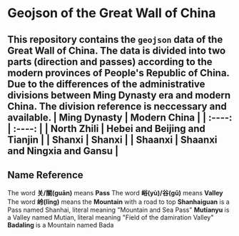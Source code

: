 # Geojson of the Great Wall of China
This repository contains the `geojson` data of **the Great Wall of China**.
The data is divided into two parts (direction and passes) according to the modern provinces of People's Republic of China. Due to the differences of the administrative divisions between Ming Dynasty era and modern China. The division reference is neccessary and available.
| Ming Dynasty | Modern China |
| :----: | :----: |
| **North Zhili** | **Hebei** and **Beijing** and **Tianjin** |
| **Shanxi** | **Shanxi** |
| **Shaanxi** | **Shaanxi** and **Ningxia** and **Gansu** |
---
## Name Reference 
The word **关/關(guān)** means **Pass** 
The word **峪(yù)/谷(gǔ)** means **Valley**
The word **岭(lǐng)** means the **Mountain** with a road to top
**Shanhaiguan** is a Pass named Shanhai, literal meaning "Mountain and Sea Pass"
**Mutianyu** is a Valley named Mutian, literal meaning "Field of the damiration Valley"
**Badaling** is a Mountain named Bada